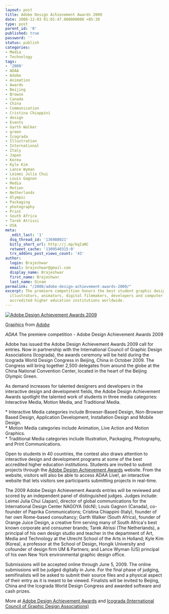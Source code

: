 ```yaml
---
layout: post
title: Adobe Design Achievement Awards 2009
date: 2008-12-03 01:01:47.000000000 +05:30
type: post
parent_id: '0'
published: true
password: ''
status: publish
categories:
- Media
- Technology
tags:
- '2009'
- ADAA
- Adobe
- Animation
- Awards
- Beijing
- Browse
- Canada
- China
- Communication
- Cristina Chiappini
- design
- Events
- Garth Walker
- green
- Icograda
- Illustration
- International
- Italy
- Japan
- Korea
- Kyle Kim
- Lance Wyman
- Leimei Julia Chui
- Louis Gagnon
- Media
- Motion
- Netherlands
- Olympic
- Packaging
- photography
- Print
- South Africa
- Tarek Atrissi
- USA
meta:
  _edit_last: '1'
  dsq_thread_id: '136988021'
  bitly_short_url: http://j.mp/kqIaNC
  retweet_cache: '1309540315:0'
  trx_addons_post_views_count: '43'
author:
  login: Brajeshwar
  email: brajeshwar@gmail.com
  display_name: Brajeshwar
  first_name: Brajeshwar
  last_name: Oinam
permalink: "/2008/adobe-design-achievement-awards-2009/"
excerpt: The premiere competition honors the best student graphic designers, photographers,
  illustrators, animators, digital filmmakers, developers and computer artists from
  accredited higher education institutions worldwide.
---
```

<div class="figure"><a href="http://adaaentry.com/"><img src="/static/2008/12/adobe-design-achivement-awards.jpg" alt="Adobe Design Achievement Awards 2009" /></a>
<p class="credit"><abbr class="type" title="Graphics">Graphics</abbr> from <cite><a href="http://www.adobe.com/">Adobe</a></cite></p>
<p class="caption"><em class="title"> ADAA </em>The premiere competition - Adobe Design Achievement Awards 2009</p>
</div>
<p><!--more--></p>
<p>Adobe has issued the Adobe Design Achievement Awards 2009 call for entries. Now in partnership with the International Council of Graphic Design Associations (Icograda), the awards ceremony will be held during the Icograda World Design Congress in Beijing, China in October 2009. The Congress will bring together 2,500 delegates from around the globe at the China National Convention Center, located in the heart of the Beijing Olympic Green.</p>
<p>As demand increases for talented designers and developers in the interactive design and development fields, the Adobe Design Achievement Awards spotlight the talented work of students in three media categories: Interactive Media, Motion Media, and Traditional Media.</p>
<p>* Interactive Media categories include Browser-Based Design, Non-Browser Based Design, Application Development, Installation Design and Mobile Design.<br />
* Motion Media categories include Animation, Live Action and Motion Graphics.<br />
* Traditional Media categories include Illustration, Packaging, Photography, and Print Communications.</p>
<p>Open to students in 40 countries, the contest also draws attention to interactive design and development programs at some of the best accredited higher education institutions. Students are invited to submit projects through the <a href="http://www.ADAAentry.com/" title="Adobe Design Achievement Awards">Adobe Design Achievement Awards</a> website. From the website, visitors will also be able to access ADAA Live!, an interactive website that lets visitors see participants submitting projects in real-time.</p>
<p>The 2009 Adobe Design Achievement Awards entries will be reviewed and scored by an independent panel of distinguished judges. Judges include: Leimei Julia Chui (Japan), director of global communications for the International Design Center NAGOYA (IdcN); Louis Gagnon (Canada), co-founder of Paprika Communications; Cristina Chiappini (Italy), founder of her own Rome-based consultancy; Garth Walker (South Africa), founder of Orange Juice Design, a creative firm serving many of South Africa's best known corporate and consumer brands; Tarek Atrissi (The Netherlands), a principal of his own design studio and teacher in the department of Art, Media and Technology at the Utrecht School of the Arts in Holland; Kyle Kim (Korea), a professor at the School of Design, Hongik University and cofounder of design firm UM & Partners; and Lance Wyman (US) principal of his own New York environmental graphic design office.</p>
<p>Submissions will be accepted online through June 5, 2009. The online submissions will be judged digitally in June. For the final phase of judging, semifinalists will be asked to submit their source files and a physical aspect of their entry as it is meant to be viewed. Finalists will be invited to Beijing, China and the Icograda World Design Congress and awarded software and cash prizes. </p>
<p>More at <a href="http://www.ADAAentry.com/" title="Adobe Design Achievement Awards">Adobe Design Achievement Awards</a> and <a href="http://www.icograda.org/" title="Icograda (International Council of Graphic Design Associations)">Icograda (International Council of Graphic Design Associations)</a></p>
